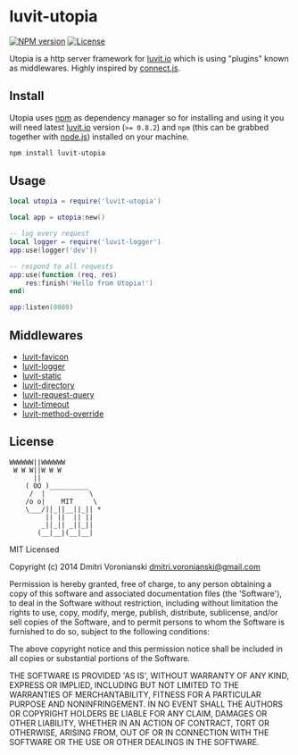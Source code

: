 # luvit-utopia

[![NPM version](https://badge.fury.io/js/luvit-utopia.svg)](http://badge.fury.io/js/luvit-utopia)
[![License](http://img.shields.io/badge/Licence-MIT-brightgreen.svg)](LICENSE)

Utopia is a http server framework for [luvit.io](http://luvit.io) which is using "plugins" known as middlewares. Highly inspired by [connect.js](https://github.com/senchalabs/connect).

## Install

Utopia uses [npm](https://www.npmjs.org/) as dependency manager so for installing and using it you will need latest [luvit.io](http://luvit.io/dist/latest/) version (``>= 0.8.2``) and ``npm`` (this can be grabbed together with [node.js](http://nodejs.org/)) installed on your machine.

```bash
npm install luvit-utopia
```

## Usage

```lua
local utopia = require('luvit-utopia')

local app = utopia:new()

-- log every request
local logger = require('luvit-logger')
app:use(logger('dev'))

-- respond to all requests
app:use(function (req, res)
	res:finish('Hello from Utopia!')
end)

app:listen(8080)
```

## Middlewares

- [luvit-favicon](https://github.com/luvitrocks/luvit-favicon)
- [luvit-logger](https://github.com/luvitrocks/luvit-logger)
- [luvit-static](https://github.com/luvitrocks/luvit-static)
- [luvit-directory](https://github.com/luvitrocks/luvit-directory)
- [luvit-request-query](https://github.com/luvitrocks/luvit-request-query)
- [luvit-timeout](https://github.com/luvitrocks/luvit-timeout)
- [luvit-method-override](https://github.com/luvitrocks/luvit-method-override)

## License

```
WWWWWW||WWWWWW
 W W W||W W W
      ||
    ( OO )__________
     /  |           \
    /o o|    MIT     \
    \___/||_||__||_|| *
         || ||  || ||
        _||_|| _||_||
       (__|__|(__|__|
```

MIT Licensed

Copyright (c) 2014 Dmitri Voronianski [dmitri.voronianski@gmail.com](mailto:dmitri.voronianski@gmail.com)

Permission is hereby granted, free of charge, to any person obtaining
a copy of this software and associated documentation files (the
'Software'), to deal in the Software without restriction, including
without limitation the rights to use, copy, modify, merge, publish,
distribute, sublicense, and/or sell copies of the Software, and to
permit persons to whom the Software is furnished to do so, subject to
the following conditions:

The above copyright notice and this permission notice shall be
included in all copies or substantial portions of the Software.

THE SOFTWARE IS PROVIDED 'AS IS', WITHOUT WARRANTY OF ANY KIND,
EXPRESS OR IMPLIED, INCLUDING BUT NOT LIMITED TO THE WARRANTIES OF
MERCHANTABILITY, FITNESS FOR A PARTICULAR PURPOSE AND NONINFRINGEMENT.
IN NO EVENT SHALL THE AUTHORS OR COPYRIGHT HOLDERS BE LIABLE FOR ANY
CLAIM, DAMAGES OR OTHER LIABILITY, WHETHER IN AN ACTION OF CONTRACT,
TORT OR OTHERWISE, ARISING FROM, OUT OF OR IN CONNECTION WITH THE
SOFTWARE OR THE USE OR OTHER DEALINGS IN THE SOFTWARE.
